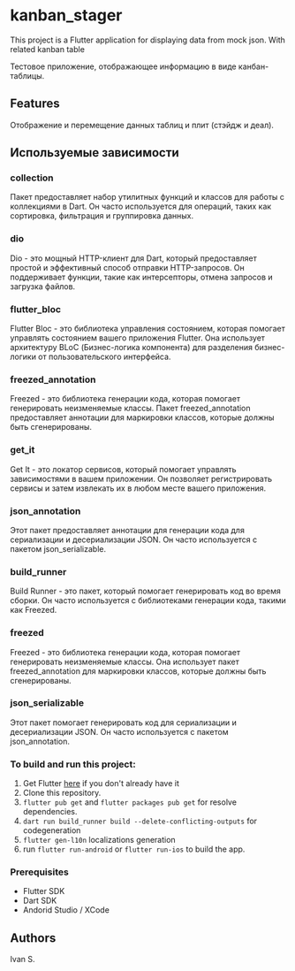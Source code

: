 # kanban_stager

This project is a Flutter application for displaying data from mock json. With related kanban table

Тестовое приложение, отображающее информацию в виде канбан-таблицы.

## Features

Отображение и перемещение данных таблиц и плит (стэйдж и деал).

## Используемые зависимости


### collection
Пакет предоставляет набор утилитных функций и классов для работы с коллекциями в Dart. Он часто используется для операций, таких как сортировка, фильтрация и группировка данных.
### dio
Dio - это мощный HTTP-клиент для Dart, который предоставляет простой и эффективный способ отправки HTTP-запросов. Он поддерживает функции, такие как интерсепторы, отмена запросов и загрузка файлов.
### flutter_bloc
Flutter Bloc - это библиотека управления состоянием, которая помогает управлять состоянием вашего приложения Flutter. Она использует архитектуру BLoC (Бизнес-логика компонента) для разделения бизнес-логики от пользовательского интерфейса.
### freezed_annotation
Freezed - это библиотека генерации кода, которая помогает генерировать неизменяемые классы. Пакет freezed_annotation предоставляет аннотации для маркировки классов, которые должны быть сгенерированы.
### get_it
Get It - это локатор сервисов, который помогает управлять зависимостями в вашем приложении. Он позволяет регистрировать сервисы и затем извлекать их в любом месте вашего приложения.
### json_annotation
Этот пакет предоставляет аннотации для генерации кода для сериализации и десериализации JSON. Он часто используется с пакетом json_serializable.
### build_runner
Build Runner - это пакет, который помогает генерировать код во время сборки. Он часто используется с библиотеками генерации кода, такими как Freezed.
### freezed
Freezed - это библиотека генерации кода, которая помогает генерировать неизменяемые классы. Она использует пакет freezed_annotation для маркировки классов, которые должны быть сгенерированы.
### json_serializable
Этот пакет помогает генерировать код для сериализации и десериализации JSON. Он часто используется с пакетом json_annotation.



### To build and run this project:

1. Get Flutter [here](https://flutter.dev) if you don't already have it
2. Clone this repository.
3. `flutter pub get` and `flutter packages pub get` for resolve dependencies.
4. `dart run build_runner build --delete-conflicting-outputs` for codegeneration
5. `flutter gen-l10n` localizations generation
6. run `flutter run-android` or `flutter run-ios` to build the app.

### Prerequisites
- Flutter SDK
- Dart SDK
- Andorid Studio / XCode

## Authors
Ivan S.